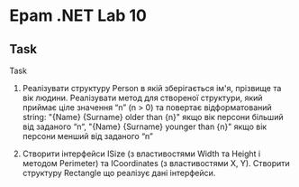 # Epam .NET Lab 10

## Task
 Task 
  1. Реалізувати структуру Person в якій зберігається ім'я, прізвище та вік людини. Реалізувати метод для
створеної структури, який приймає ціле значення “n” (n > 0) та повертає відформатований string: 
"{Name} {Surname} older than {n}" якщо вік персони більший від заданого “n“,
"{Name} {Surname} younger than {n}" якщо вік персони менший від заданого “n”

  2. Створити інтерфейси ISize (з властивостями Width та Height і методом Perimeter) та ICoordinates (з
властивостями X, Y). Створити структуру Rectangle що реалізує дані інтерфейси.
